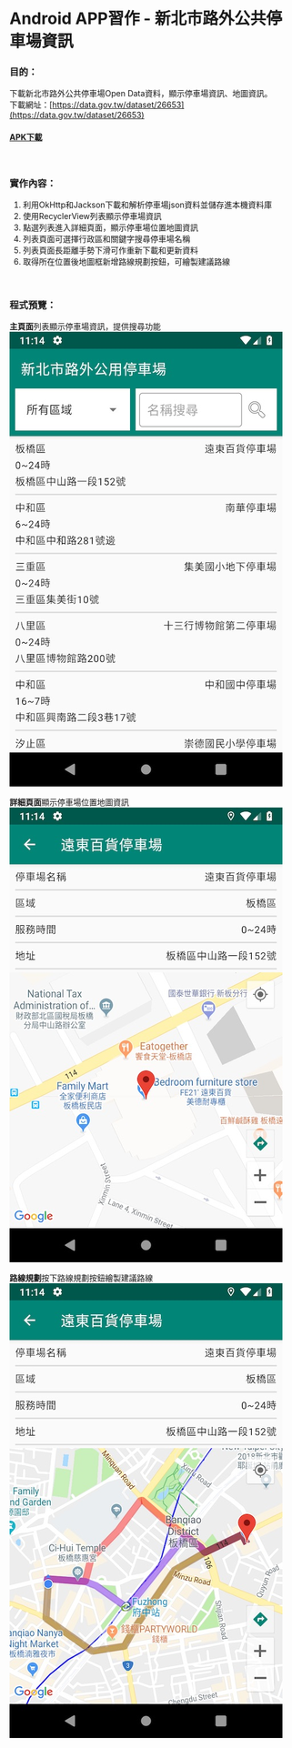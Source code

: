 # Android APP習作 - 新北市路外公共停車場資訊
### 目的：
下載新北市路外公共停車場Open Data資料，顯示停車場資訊、地圖資訊。<br/>
下載網址：[https://data.gov.tw/dataset/26653](https://data.gov.tw/dataset/26653)
#### [APK下載](https://github.com/mingmintang/NewTaipeiPublicParking/raw/master/apk/parking.apk "parking.apk")
<br/>

### 實作內容：
1. 利用OkHttp和Jackson下載和解析停車場json資料並儲存進本機資料庫
2. 使用RecyclerView列表顯示停車場資訊
3. 點選列表進入詳細頁面，顯示停車場位置地圖資訊
4. 列表頁面可選擇行政區和關鍵字搜尋停車場名稱
5. 列表頁面長距離手勢下滑可作重新下載和更新資料
6. 取得所在位置後地圖框新增路線規劃按鈕，可繪製建議路線
<br/>

### 程式預覽：
**主頁面**列表顯示停車場資訊，提供搜尋功能<br/>
![GITHUB](https://github.com/mingmintang/NewTaipeiPublicParking/blob/master/screenshot/main_page.jpg "主視窗")

**詳細頁面**顯示停車場位置地圖資訊<br/>
![GITHUB](https://github.com/mingmintang/NewTaipeiPublicParking/blob/master/screenshot/detail_page.jpg "詳細頁面")

**路線規劃**按下路線規劃按鈕繪製建議路線<br/>
![GITHUB](https://github.com/mingmintang/NewTaipeiPublicParking/blob/master/screenshot/routes.jpg "路線規劃")

